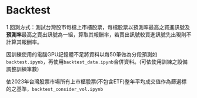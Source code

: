 # Backtest

1.回測方式：測試台灣股市每檔上市櫃股票，每檔股票以預測率最高之買進訊號及**預測率**最高之賣出訊號為一組，算取其報酬率，若賣出訊號較買進訊號先出現則不計算其報酬率。

因訓練使用的電腦GPU記憶體不足將資料以每50筆做為分段預測如`backtest.ipynb`，再使用`backtest_data.ipynb`合併資料。(可依使用訓練之設備調整訓練筆數)

依2023年台灣股票市場所有上市櫃股票(不包含ETF)整年平均成交值作為篩選標的之基準，`backtest_consider_vol.ipynb`
